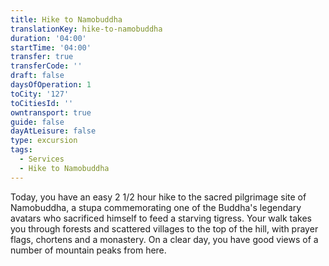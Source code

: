 ```yaml
---
title: Hike to Namobuddha
translationKey: hike-to-namobuddha
duration: '04:00'
startTime: '04:00'
transfer: true
transferCode: ''
draft: false
daysOfOperation: 1
toCity: '127'
toCitiesId: ''
owntransport: true
guide: false
dayAtLeisure: false
type: excursion
tags:
  - Services
  - Hike to Namobuddha
---
```

Today, you have an easy 2 1/2 hour hike to the sacred pilgrimage site of Namobuddha, a stupa commemorating one of the Buddha's legendary avatars who sacrificed himself to feed a starving tigress. Your walk takes you through forests and scattered villages to the top of the hill, with prayer flags, chortens and a monastery. On a clear day, you have good views of a number of mountain peaks from here.